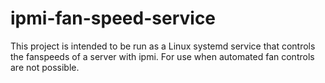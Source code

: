 # ipmi-fan-speed-service

This project is intended to be run as a Linux systemd service that controls the fanspeeds of a server with ipmi.
For use when automated fan controls are not possible.
